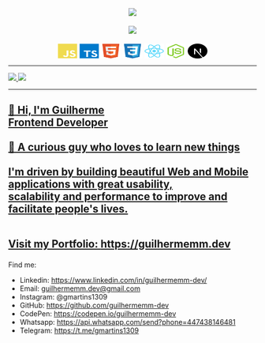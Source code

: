 

<div align="center">
  <a href="#">
  <img src="https://images2.imgbox.com/ae/e8/W7QmciDO_o.png"/>

</div>
<br>
  <div align="center">
   <a href="https://www.linkedin.com/in/guilhermemm-dev/" target="_blank"><img src="https://img.shields.io/badge/-LinkedIn-%230077B5?style=for-the-badge&logo=linkedin&logoColor=white" target="_blank"></a>
  </div>

 <div style="display: inline_block", align="center"><br>
  <img align="center" alt="Js" height="30" width="40" src="https://raw.githubusercontent.com/devicons/devicon/master/icons/javascript/javascript-plain.svg">
  <img align="center" alt="Ts" height="30" width="40" src="https://raw.githubusercontent.com/devicons/devicon/master/icons/typescript/typescript-plain.svg">
  <img align="center" alt="HTML" height="30" width="40" src="https://raw.githubusercontent.com/devicons/devicon/master/icons/html5/html5-original.svg">
  <img align="center" alt="CSS" height="30" width="40" src="https://raw.githubusercontent.com/devicons/devicon/master/icons/css3/css3-original.svg">
  <img align="center" alt="React" height="30" width="40" src="https://raw.githubusercontent.com/devicons/devicon/master/icons/react/react-original.svg">
  <img align="center" alt="Node" height="30" width="40" src="https://raw.githubusercontent.com/devicons/devicon/master/icons/nodejs/nodejs-original.svg">
  <img align="center" alt="Next" height="30" width="40" src="https://raw.githubusercontent.com/devicons/devicon/master/icons/nextjs/nextjs-original.svg">
 </div>

  
<hr>

<div>
<a href="https://guilhermemm.dev">
  <img height=180em src="https://github-readme-stats.vercel.app/api?username=guilhermemm-dev&hide=stars,prs,issues&count_private=true&show_icons=true&theme=tokyonight&border_radius=15px">
  <img height=180em src="https://github-readme-stats.vercel.app/api/top-langs/?username=guilhermemm-dev&theme=tokyonight&border_radius=15px&layout=compact">
</div>

<hr>

<h2>👋 Hi, I'm Guilherme <br>
Frontend Developer <br><br>
 👀 A curious guy who loves to learn new things <br><br>
I'm driven by building beautiful Web and Mobile applications with great usability,<br>
scalability and performance to improve and facilitate people's lives.<br><br>

Visit my Portfolio: https://guilhermemm.dev </h2>

Find me:

- Linkedin: https://www.linkedin.com/in/guilhermemm-dev/
- Email: guilhermemm.dev@gmail.com
- Instagram: @gmartins1309
- GitHub: https://github.com/guilhermemm-dev
- CodePen: https://codepen.io/guilhermemm-dev
- Whatsapp: https://api.whatsapp.com/send?phone=447438146481
- Telegram: https://t.me/gmartins1309


<!---
guilhermemm-dev/guilhermemm-dev is a ✨ special ✨ repository because its `README.md` (this file) appears on your GitHub profile.
You can click the Preview link to take a look at your changes.
--->
